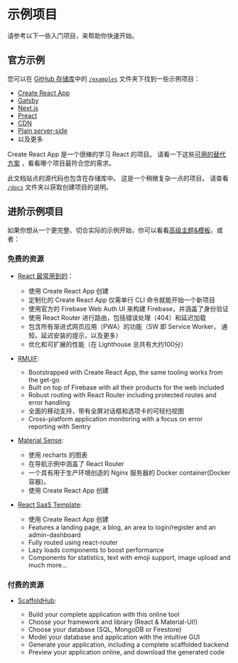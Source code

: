 # 示例项目

<p class="description">请参考以下一些入门项目，来帮助你快速开始。</p>

## 官方示例

您可以在 [GitHub 存储库](https://github.com/mui-org/material-ui)中的 [`/examples`](https://github.com/mui-org/material-ui/tree/master/examples) 文件夹下找到一些示例项目：

- [Create React App](https://github.com/mui-org/material-ui/tree/master/examples/create-react-app)
- [Gatsby](https://github.com/mui-org/material-ui/tree/master/examples/gatsby)
- [Next.js](https://github.com/mui-org/material-ui/tree/master/examples/nextjs)
- [Preact](https://github.com/mui-org/material-ui/tree/master/examples/preact)
- [CDN](https://github.com/mui-org/material-ui/tree/master/examples/cdn)
- [Plain server-side](https://github.com/mui-org/material-ui/tree/master/examples/ssr)
- 以及更多

Create React App 是一个很棒的学习 React 的项目。 请看一下这些[可用的替代方案](https://github.com/facebook/create-react-app/blob/master/README.md#popular-alternatives) ，看看哪个项目最符合您的需求。

此文档站点的源代码也包含在存储库中。 这是一个稍微复杂一点的项目。 请查看 [`/docs`](https://github.com/mui-org/material-ui/tree/master/docs) 文件夹以获取创建项目的说明。

## 进阶示例项目

如果你想从一个更完整、切合实际的示例开始，你可以看看[高级主题&模板](https://material-ui.com/store/?utm_source=docs&utm_medium=referral&utm_campaign=example-projects-store)，或者：

### 免费的资源

- [React 最常用到的](https://github.com/TarikHuber/react-most-wanted)：
    
  - 使用 Create React App 创建
  - 定制化的 Create React App 仅需单行 CLI 命令就能开始一个新项目
  - 使用官方的 Firebase Web Auth UI 来构建 Firebase，并涵盖了身份验证
  - 使用 React Router 进行路由，包括错误处理（404）和延迟加载
  - 包含所有渐进式网页应用（PWA）的功能（SW 即 Service Worker， 通知，延迟安装的提示，以及更多）
  - 优化和可扩展的性能（在 Lighthouse 总共有大约100分）
- [RMUIF](https://github.com/phoqe/rmuif):
    
  - Bootstrapped with Create React App, the same tooling works from the get-go
  - Built on top of Firebase with all their products for the web included
  - Robust routing with React Router including protected routes and error handling
  - 全面的移动支持，带有全屏对话框和选项卡的可轻扫视图
  - Cross-platform application monitoring with a focus on error reporting with Sentry
- [Material Sense](https://github.com/alexanmtz/material-sense):
    
  - 使用 recharts 的图表
  - 在导航示例中涵盖了 React Router
  - 一个具有用于生产环境创造的 Nginx 服务器的 Docker container(Docker 容器)。
  - 使用 Create React App 创建
- [React SaaS Template](https://github.com/dunky11/react-saas-template):
    
  - 使用 Create React App 创建
  - Features a landing page, a blog, an area to login/register and an admin-dashboard
  - Fully routed using react-router
  - Lazy loads components to boost performance
  - Components for statistics, text with emoji support, image upload and much more...

### 付费的资源

- [ScaffoldHub](https://scaffoldhub.io/?partner=1):
    
  - Build your complete application with this online tool
  - Choose your framework and library (React & Material-UI!)
  - Choose your database (SQL, MongoDB or Firestore)
  - Model your database and application with the intuitive GUI
  - Generate your application, including a complete scaffolded backend
  - Preview your application online, and download the generated code